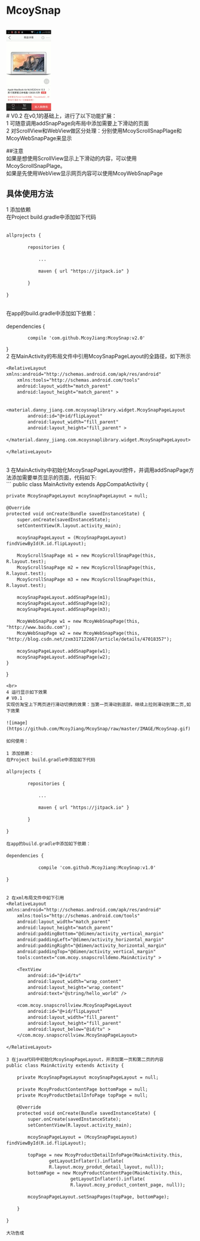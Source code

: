 # McoySnap
<br>
<img src='https://github.com/McoyJiang/McoySnap/blob/master/IMAGE/McoySnap.gif'>
<br>
# V0.2
在v0,1的基础上，进行了以下功能扩展：<br>
1 可随意调用addSnapPage向布局中添加需要上下滑动的页面<br>
2 对ScrollView和WebView做区分处理：分别使用McoyScrollSnapPlage和McoyWebSnapPage来显示<br>

##注意<br>
如果是想使用ScrollView显示上下滑动的内容，可以使用McoyScrollSnapPlage。<br>
如果是先使用WebView显示网页内容可以使用McoyWebSnapPage
<br>
## 具体使用方法<br>
1 添加依赖<br>
在Project build.gradle中添加如下代码<br>
<br>
```
allprojects {

		repositories {
		
			...
			
			maven { url "https://jitpack.io" }
			
		}
		
}
```
<br>
在app的build.gradle中添加如下依赖：<br>
<br>
dependencies {

	        compile 'com.github.McoyJiang:McoySnap:v2.0'
	        
}
<br>
2 在MainActivity的布局文件中引用McoySnapPageLayout的全路径，如下所示<br>
```
<RelativeLayout xmlns:android="http://schemas.android.com/apk/res/android"
    xmlns:tools="http://schemas.android.com/tools"
    android:layout_width="match_parent"
    android:layout_height="match_parent" >

    <material.danny_jiang.com.mcoysnaplibrary.widget.McoySnapPageLayout
        android:id="@+id/flipLayout"
        android:layout_width="fill_parent"
        android:layout_height="fill_parent" >
    </material.danny_jiang.com.mcoysnaplibrary.widget.McoySnapPageLayout>

</RelativeLayout>
```
<br>
3 在MainActivity中初始化McoySnapPageLayout控件，并调用addSnapPage方法添加需要单页显示的页面，代码如下:<br>
```
public class MainActivity extends AppCompatActivity {

    private McoySnapPageLayout mcoySnapPageLayout = null;

    @Override
    protected void onCreate(Bundle savedInstanceState) {
        super.onCreate(savedInstanceState);
        setContentView(R.layout.activity_main);

        mcoySnapPageLayout = (McoySnapPageLayout) findViewById(R.id.flipLayout);

        McoyScrollSnapPage m1 = new McoyScrollSnapPage(this, R.layout.test);
        McoyScrollSnapPage m2 = new McoyScrollSnapPage(this, R.layout.test);
        McoyScrollSnapPage m3 = new McoyScrollSnapPage(this, R.layout.test);

        mcoySnapPageLayout.addSnapPage(m1);
        mcoySnapPageLayout.addSnapPage(m2);
        mcoySnapPageLayout.addSnapPage(m3);

        McoyWebSnapPage w1 = new McoyWebSnapPage(this, "http://www.baidu.com");
        McoyWebSnapPage w2 = new McoyWebSnapPage(this, "http://blog.csdn.net/zxm317122667/article/details/47018357");

        mcoySnapPageLayout.addSnapPage(w1);
        mcoySnapPageLayout.addSnapPage(w2);
    }
}
```
<br>
4 运行显示如下效果
# V0.1
实现仿淘宝上下两页进行滑动切换的效果：当第一页滑动到底部，继续上拉则滑动到第二页,如下效果

![image](https://github.com/McoyJiang/McoySnap/raw/master/IMAGE/McoySnap.gif)

如何使用：

1 添加依赖：
在Project build.gradle中添加如下代码

allprojects {

		repositories {
		
			...
			
			maven { url "https://jitpack.io" }
			
		}
		
}

在app的build.gradle中添加如下依赖：

dependencies {

	        compile 'com.github.McoyJiang:McoySnap:v1.0'
	        
}


2 在xml布局文件中如下引用
<RelativeLayout xmlns:android="http://schemas.android.com/apk/res/android"
    xmlns:tools="http://schemas.android.com/tools"
    android:layout_width="match_parent"
    android:layout_height="match_parent"
    android:paddingBottom="@dimen/activity_vertical_margin"
    android:paddingLeft="@dimen/activity_horizontal_margin"
    android:paddingRight="@dimen/activity_horizontal_margin"
    android:paddingTop="@dimen/activity_vertical_margin"
    tools:context="com.mcoy.snapscrolldemo.MainActivity" >

    <TextView
        android:id="@+id/tv"
        android:layout_width="wrap_content"
        android:layout_height="wrap_content"
        android:text="@string/hello_world" />

    <com.mcoy.snapscrollview.McoySnapPageLayout
        android:id="@+id/flipLayout"
        android:layout_width="fill_parent"
        android:layout_height="fill_parent"
        android:layout_below="@id/tv" >
    </com.mcoy.snapscrollview.McoySnapPageLayout>

</RelativeLayout>

3 在java代码中初始化McoySnapPageLayout，并添加第一页和第二页的内容
public class MainActivity extends Activity {
	
	private McoySnapPageLayout mcoySnapPageLayout = null;
	
	private McoyProductContentPage bottomPage = null;
	private McoyProductDetailInfoPage topPage = null;

	@Override
	protected void onCreate(Bundle savedInstanceState) {
		super.onCreate(savedInstanceState);
		setContentView(R.layout.activity_main);
		
		mcoySnapPageLayout = (McoySnapPageLayout) findViewById(R.id.flipLayout);
		
		topPage = new McoyProductDetailInfoPage(MainActivity.this,
				getLayoutInflater().inflate(
				R.layout.mcoy_produt_detail_layout, null));
		bottomPage = new McoyProductContentPage(MainActivity.this,
						getLayoutInflater().inflate(
						R.layout.mcoy_product_content_page, null));
		
		mcoySnapPageLayout.setSnapPages(topPage, bottomPage);
		
	}

}

大功告成
